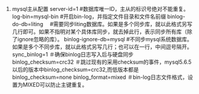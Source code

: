  1. mysql主从配置
 server-id=1        #数据库唯一ID，主从的标识号绝对不能重复。
 log-bin=mysql-bin    #开启bin-log，并指定文件目录和文件名前缀
 binlog-do-db=liting　  #需要同步liting数据库。如果是多个同步库，就以此格式另写几行即可。如果不指明对某个具体库同步，就去掉此行，表示同步所有库（除了ignore忽略的库）。
 binlog-ignore-db=mysql  #不同步mysql系统数据库。如果是多个不同步库，就以此格式另写几行；也可以在一行，中间逗号隔开。
 sync_binlog=1      ＃确保binlog日志写入后与硬盘同步
 binlog_checksum=crc32  ＃跳过现有的采用checksum的事件，mysql5.6.5以后的版本中binlog_checksum=crc32,而低版本都是binlog_checksum=none
 binlog_format=mixed   ＃bin-log日志文件格式，设置为MIXED可以防止主键重复。